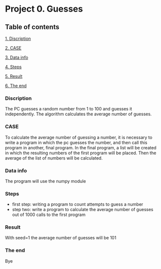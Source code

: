 # Project 0. Guesses

## Table of contents
[1. Discription](https://github.com/Rozenheart/Guess_the_number/tree/mainn/Guess/project_0/README.md#Discription)

[2. CASE](https://github.com/Rozenheart/Guess_the_number/tree/mainn/Guess/project_0/README.md#CASE)

[3. Data info](https://github.com/Rozenheart/Guess_the_number/tree/mainn/Guess/project_0/README.md#Data-info)

[4. Steps](https://github.com/Rozenheart/Guess_the_number/tree/mainn/Guess/project_0/README.md#Steps)

[5. Result](https://github.com/Rozenheart/Guess_the_number/tree/mainn/Guess/project_0/README.md#Result)

[6. The end](https://github.com/Rozenheart/Guess_the_number/tree/mainn/Guess/project_0/README.md#The-end)


### Discription

The PC guesses a random number from 1 to 100 and guesses it independently. The algorithm calculates the average number of guesses.
### CASE
To calculate the average number of guessing a number, it is necessary to write a program in which the pc guesses the number, and then call this program in another, final program. In the final program, a list will be created in which the resulting numbers of the first program will be placed. Then the average of the list of numbers will be calculated.
### Data info
The program will use the numpy module
### Steps
* first step: writing a program to count attempts to guess a number
* step two: write a program to calculate the average number of guesses out of 1000 calls to the first program
### Result
With seed=1 the average number of guesses will be 101
### The end
Bye